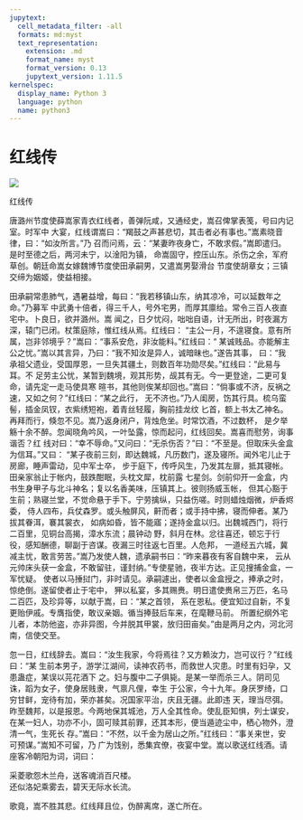 ```yaml
---
jupytext:
  cell_metadata_filter: -all
  formats: md:myst
  text_representation:
    extension: .md
    format_name: myst
    format_version: 0.13
    jupytext_version: 1.11.5
kernelspec:
  display_name: Python 3
  language: python
  name: python3
---
```


# 红线传

![](image/cover.jpg)

红线传

唐潞州节度使薛嵩家青衣红线者，善弹阮咸，又通经史，嵩召俾掌表笺，号曰内记室。时军中
大宴，红线谓嵩曰：“羯鼓之声甚悲切，其击者必有事也。”嵩素晓音律，曰：“如汝所言。”乃
召而问焉，云：“某妻昨夜身亡，不敢求假。”嵩即遣归。是时至德之后，两河未宁，以淦阳为镇，
命嵩固守，控压山东。杀伤之余，军府草创。朝廷命嵩女嫁魏博节度使田承嗣男，又遣嵩男娶滑台
节度使胡章女；三镇交缔为姻姬，使益相接。

田承嗣常患肺气，遇暑益增，每曰：“我若移镇山东，纳其凉冷，可以延数年之命。”乃募军
中武勇十倍者，得三千人，号外宅男，而厚其廪给。常令三百人夜直宅中。卜良日，欲并潞州。嵩
闻之，日夕忧闷，咄咄自语，计无所出，时夜漏方深，辕门已闭。杖策庭除，惟红线从焉。红线曰：
“主公一月，不遑寝食。意有所属，岂非邻境乎？”嵩曰：“事系安危，非汝能料。”红线曰：“
某诚贱品。亦能解主公之忧。”嵩以其言异，乃曰：“我不知汝是异人，诚暗昧也。”遂告其事，
曰：“我承祖父遗业，受国厚恩，一旦失其疆土，则数百年功勋尽矣。”红线曰：“此易与耳。不
足劳主公忧，某暂到魏境，观其形势，觇其有无。今一更登途，二更可复命，请先定一走马使具寒
暄书，其他则俟某却回也。”嵩曰：“倘事或不济，反祸之速，又如之何？”红线曰：“某之此行，
无不济也。”乃人闺房，饬其行具。梳乌蛮髻，插金凤钗，衣紫绣短袍，着青丝轻履，胸前挂龙纹
匕首，额上书太乙神名。再拜而行，倏忽不见。嵩乃返身闭户，背烛危坐。时常饮酒，不过数杯，
是夕举觞十余不醉。忽闻晓角吟风，一叶坠露，惊而起问，红线回矣。嵩喜而慰劳，询事谐否？红
线对曰：“幸不辱命。”又问曰：“无杀伤否？”曰：“不至是。但取床头金盒为信耳。”又曰：
“某子夜前三刻，即达魏城，凡历数门，遂及寝所。闻外宅儿止于房廊，睡声雷动，见中军士卒，
步于庭下，传呼风生，乃发其左扉，抵其寝帐。田亲家翁止于帐内，鼓跌酣眠，头枕文犀，枕前露
七星剑。剑前仰开一金盒，内书生身甲子与北斗神名；复以名香美味，压镇其上。彼则扬威玉帐，
但其心豁于生前；熟寝兰堂，不觉命悬于手下。宁劳擒纵，只益伤嗟。时则蜡烛烟微，炉香烬委，
侍人四布，兵仗森罗。或头触屏风，鼾而者；或手持中拂，寝而伸者。某乃拔其眷洱，褰其裳衣，
如病如昏，皆不能寤；遂持金盒以归。出魏城西门，将行二百里，见铜台高揭，漳水东流；晨钟动
野，斜月在林。忿往喜还，顿忘于行役，感知酬德，聊副于咨谋。夜漏三时往返七百里。人危邦，
一道经五六城，冀减主忧，敢言劳苦。”嵩乃发使人魏，遗承嗣书曰：“昨来暮夜有客自魏中来，
云从元帅床头获一金盒，不敢留驻，谨封纳。”专使星驰，夜半方达。正见搜捕金盒，一军忧疑。
使者以马捶挝门，非时请见。承嗣遽出，使者以金盒授之，捧承之时，惊绝倒。遂留使者止于宅中，
狎以私宴，多其赐赉。明日遣使赉帛三万匹，名马二百匹，及珍异等，以献于嵩，曰：“某之首领，
系在恩私。便宜知过自新，不复更贻伊戚。专膺指使，敢议亲姻。循当捧鼓后车来，在麾鞭马前。
所置纪纲外宅儿者，本防他盗，亦非异图，今并脱其甲裳，放归田亩矣。”由是两月之内，河北河
南，信使交至。

忽一日，红线辞去。嵩曰：“汝生我家，今将焉往？又方赖汝力，岂可议行？”红线曰：“某
生前本男子，游学江湖间，读神农药书，而救世人灾患。时里有妇孕，又患蛊症，某误以芫花酒下
之。妇与腹中二子俱毙。是某一举而杀三人。阴司见诛，蹈为女子，使身居贱隶，气禀凡俚，幸生
于公家，今十九年。身厌罗绮，口穷甘鲜，宠待有加，荣亦甚矣。况国家平治，庆且无疆。此即违
天，理当尽弭。昨至魏邦，以是报恩。今两地保其城池，万人全其性命。使乱臣知惧，列士谋安，
在某一妇人，功亦不小，固可赎其前罪，还其本形，便当遁迹尘中，栖心物外，澄清一气，生死长
存。”嵩曰：“不然，以千金为居山之所。”红线曰：“事关来世，安可预谋。”嵩知不可留，乃
广为饯别，悉集宾僚，夜宴中堂。嵩以歌送红线酒。请座客冷朝阳为词，词曰：

采菱歌怨木兰舟，送客魂消百尺楼。\
还似洛妃乘雾去，碧天无际水长流。

歌竟，嵩不胜其悲。红线拜且位，伪醉离席，遂亡所在。
